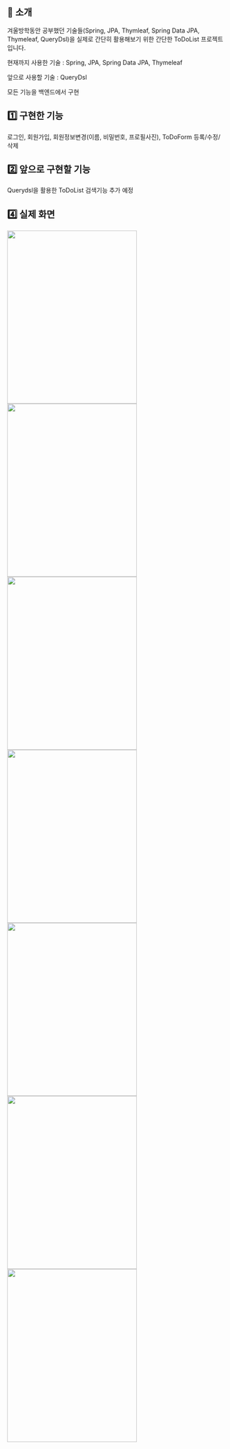 ## 📝 소개
겨울방학동안 공부했던 기술들(Spring, JPA, Thymleaf, Spring Data JPA, Thymeleaf, QueryDsl)을 실제로 간단히 활용해보기 위한 간단한 ToDoList 프로젝트입니다.

현재까지 사용한 기술 : Spring, JPA, Spring Data JPA, Thymeleaf

앞으로 사용할 기술 : QueryDsl

모든 기능을 백엔드에서 구현

## 1️⃣ 구현한 기능
로그인, 회원가입, 회원정보변경(이름, 비밀번호, 프로필사진), ToDoForm 등록/수정/삭제

## 2️⃣ 앞으로 구현할 기능
Querydsl을 활용한 ToDoList 검색기능 추가 예정

## 4️⃣ 실제 화면

<img src="https://github.com/user-attachments/assets/c6fb5011-829a-4f09-8a6e-9d84bc59f4c7" width="300" height="400">
<img src="https://github.com/user-attachments/assets/9bc60209-6fcb-4336-b554-17a910d7dd0b" width="300" height="400">
<img src="https://github.com/user-attachments/assets/037457d0-7178-4e54-848d-1d83e405dad1" width="300" height="400">
<img src="https://github.com/user-attachments/assets/a9d1781d-e350-47a8-ae5b-a8fad706ac4a" width="300" height="400">
<img src="https://github.com/user-attachments/assets/06af47ae-5e9f-4977-8927-bfb19442b742" width="300" height="400">
<img src="https://github.com/user-attachments/assets/1453afe1-f7a7-4f6d-831b-df43702c9ec6" width="300" height="400">
<img src="https://github.com/user-attachments/assets/9e3e87c2-3b3f-4427-b756-186b87caf55f" width="300" height="400">


